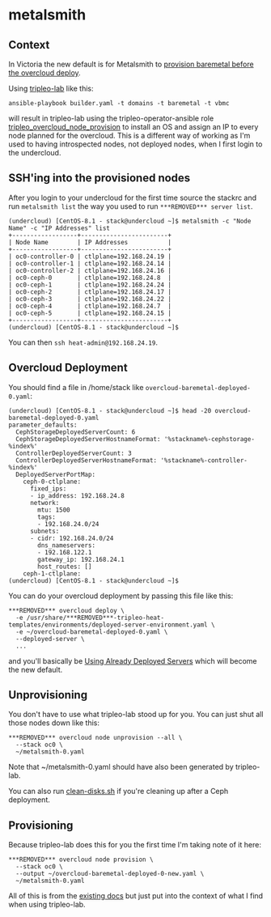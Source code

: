 # metalsmith

## Context

In Victoria the new default is for Metalsmith to
[provision baremetal before the overcloud deploy](https://docs.***REMOVED***.org/project-deploy-guide/tripleo-docs/latest/provisioning/baremetal_provision.html).

Using [tripleo-lab](../tripleo-lab) like this:

`ansible-playbook builder.yaml -t domains -t baremetal -t vbmc`

will result in tripleo-lab using the tripleo-operator-ansible role
[tripleo_overcloud_node_provision](https://opendev.org/***REMOVED***/tripleo-operator-ansible/src/branch/master/roles/tripleo_overcloud_node_provision)
to install an OS and assign an IP to every node planned for the
overcloud. This is a different way of working as I'm used to having
introspected nodes, not deployed nodes, when I first login to the
undercloud.

## SSH'ing into the provisioned nodes

After you login to your undercloud for the first time source the stackrc
and run `metalsmith list` the way you used to run `***REMOVED*** server list`.

```
(undercloud) [CentOS-8.1 - stack@undercloud ~]$ metalsmith -c "Node Name" -c "IP Addresses" list
+------------------+------------------------+
| Node Name        | IP Addresses           |
+------------------+------------------------+
| oc0-controller-0 | ctlplane=192.168.24.19 |
| oc0-controller-1 | ctlplane=192.168.24.14 |
| oc0-controller-2 | ctlplane=192.168.24.16 |
| oc0-ceph-0       | ctlplane=192.168.24.8  |
| oc0-ceph-1       | ctlplane=192.168.24.24 |
| oc0-ceph-2       | ctlplane=192.168.24.17 |
| oc0-ceph-3       | ctlplane=192.168.24.22 |
| oc0-ceph-4       | ctlplane=192.168.24.7  |
| oc0-ceph-5       | ctlplane=192.168.24.15 |
+------------------+------------------------+
(undercloud) [CentOS-8.1 - stack@undercloud ~]$ 
```

You can then `ssh heat-admin@192.168.24.19`.

## Overcloud Deployment

You should find a file in /home/stack like `overcloud-baremetal-deployed-0.yaml`:
```
(undercloud) [CentOS-8.1 - stack@undercloud ~]$ head -20 overcloud-baremetal-deployed-0.yaml 
parameter_defaults:
  CephStorageDeployedServerCount: 6
  CephStorageDeployedServerHostnameFormat: '%stackname%-cephstorage-%index%'
  ControllerDeployedServerCount: 3
  ControllerDeployedServerHostnameFormat: '%stackname%-controller-%index%'
  DeployedServerPortMap:
    ceph-0-ctlplane:
      fixed_ips:
      - ip_address: 192.168.24.8
      network:
        mtu: 1500
        tags:
        - 192.168.24.0/24
      subnets:
      - cidr: 192.168.24.0/24
        dns_nameservers:
        - 192.168.122.1
        gateway_ip: 192.168.24.1
        host_routes: []
    ceph-1-ctlplane:
(undercloud) [CentOS-8.1 - stack@undercloud ~]$ 
```

You can do your overcloud deployment by passing this file like this:

```
***REMOVED*** overcloud deploy \
  -e /usr/share/***REMOVED***-tripleo-heat-templates/environments/deployed-server-environment.yaml \
  -e ~/overcloud-baremetal-deployed-0.yaml \
  --deployed-server \
  ...
```

and you'll basically be [Using Already Deployed Servers](https://docs.***REMOVED***.org/project-deploy-guide/tripleo-docs/latest/features/deployed_server.html) which will become the new default.

## Unprovisioning

You don't have to use what tripleo-lab stood up for you. You can just
shut all those nodes down like this:

```
***REMOVED*** overcloud node unprovision --all \
  --stack oc0 \
  ~/metalsmith-0.yaml
```

Note that ~/metalsmith-0.yaml should have also been generated by
tripleo-lab.

You can also run [clean-disks.sh](clean-disks.sh) if you're cleaning
up after a Ceph deployment.

## Provisioning

Because tripleo-lab does this for you the first time I'm taking note
of it here:

```
***REMOVED*** overcloud node provision \
  --stack oc0 \
  --output ~/overcloud-baremetal-deployed-0-new.yaml \
  ~/metalsmith-0.yaml
```

All of this is from the [existing docs](https://docs.***REMOVED***.org/project-deploy-guide/tripleo-docs/latest/provisioning/baremetal_provision.html)
but just put into the context of what I find when using tripleo-lab.
